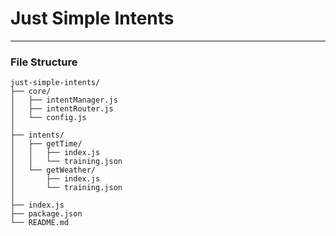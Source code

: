 # Just Simple Intents

___

### File Structure
```
just-simple-intents/
├── core/
│   ├── intentManager.js
│   ├── intentRouter.js
│   └── config.js
│
├── intents/
│   ├── getTime/
│   │   ├── index.js
│   │   └── training.json
│   └── getWeather/
│       ├── index.js
│       └── training.json
│
├── index.js
├── package.json
└── README.md
```